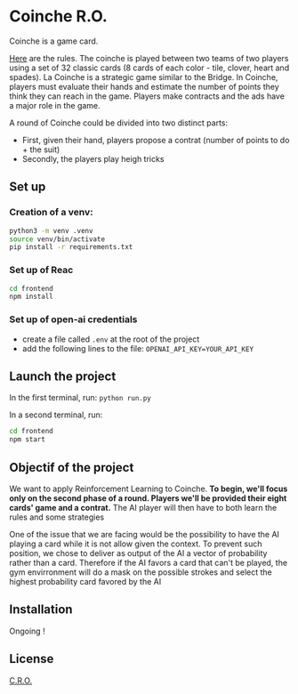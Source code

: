 # Coinche R.O.

Coinche is a game card.

[Here](https://ibelote.com/en/rules-coinche.php) are the rules. The coinche is played between two teams of two players using a set of 32 classic cards (8 cards of each color - tile, clover, heart and spades). La Coinche is a strategic game similar to the Bridge. In Coinche, players must evaluate their hands and estimate the number of points they think they can reach in the game. Players make contracts and the ads have a major role in the game.

A round of Coinche could be divided into two distinct parts:
- First, given their hand, players propose a contrat (number of points to do + the suit)
- Secondly, the players play heigh tricks

## Set up

### Creation of a venv:

```bash
python3 -m venv .venv
source venv/bin/activate
pip install -r requirements.txt
```
### Set up of Reac

```bash
cd frontend
npm install
```

### Set up of open-ai credentials

- create a file called `.env` at the root of the project
- add the following lines to the file:
```OPENAI_API_KEY=YOUR_API_KEY```

## Launch the project

In the first terminal, run:
```python run.py```

In a second terminal, run:

```bash
cd frontend
npm start
```


## Objectif of the project

We want to apply Reinforcement Learning to Coinche. **To begin, we'll focus only on the second phase of a round. 
Players we'll be provided their eight cards' game and a contrat.**
The AI player will then have to both learn the rules and some strategies

One of the issue that we are facing would be the possibility to have the AI playing a card while it is not allow given 
the context. To prevent such position, we chose to deliver as output of the AI a vector of probability rather than a card. 
Therefore if the AI favors a card that can't be played, the gym envirronment will do a mask on the possible strokes and 
select the highest probability card favored by the AI


## Installation

Ongoing !

## License
[C.R.O.](https://fr.wikipedia.org/wiki/Coinche)


